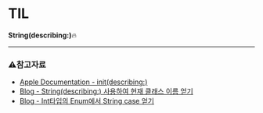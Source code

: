 # TIL
**String(describing:)**🔥


***
### ⚠️참고자료
- [Apple Documentation - init(describing:)](https://developer.apple.com/documentation/swift/string/init(describing:)-67ncf)
- [Blog - String(describing:) 사용하여 현재 클래스 이름 얻기](https://lxxyeon.tistory.com/62)
- [Blog - Int타입의 Enum에서 String case 얻기](https://jusung.github.io/Int-Enum-String-Case/)
